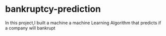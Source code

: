 # bankruptcy-prediction
In this project,I built a machine a machine Learning Algorithm that predicts if a company will bankrupt
